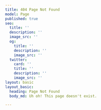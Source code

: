 ```yaml
---
title: 404 Page Not Found
model: Page
published: true
seo:
  title: ''
  description: ''
  image_src: ''
  og:
    title: ''
    description: ''
    image_src: ''
  twitter:
    card: ''
    title: ''
    description: ''
    image_src: ''
layout: basic
layout_basic:
  heading: Page Not Found
  body_md: Uh oh! This page doesn't exist.

---
```

